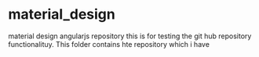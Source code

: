 # material_design
material design angularjs repository
this is for testing the git hub repository functionalituy.
This folder contains hte repository which i have 
